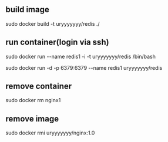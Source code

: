 
## build image

sudo docker build -t uryyyyyyy/redis ./

## run container(login via ssh)

sudo docker run --name redis1 -i -t uryyyyyyy/redis /bin/bash

sudo docker run -d -p 6379:6379 --name redis1 uryyyyyyy/redis

## remove container

sudo docker rm nginx1

## remove image

sudo docker rmi uryyyyyyy/nginx:1.0
